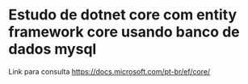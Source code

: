 # Estudo de dotnet core com entity framework core usando banco de dados mysql
Link para consulta https://docs.microsoft.com/pt-br/ef/core/
